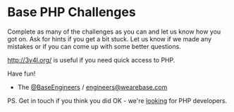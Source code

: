 # Base PHP Challenges

Complete as many of the challenges as you can and let us know how you got on. Ask for hints if you get a bit stuck. Let us know if we made any mistakes or if you can come up with some better questions.

http://3v4l.org/ is useful if you need quick access to PHP.

Have fun!

- The [@BaseEngineers](https://twitter.com/BaseEngineers) / engineers@wearebase.com

PS. Get in touch if you think you did OK - we're [looking](http://wearebase.com/hiring) for PHP developers.
